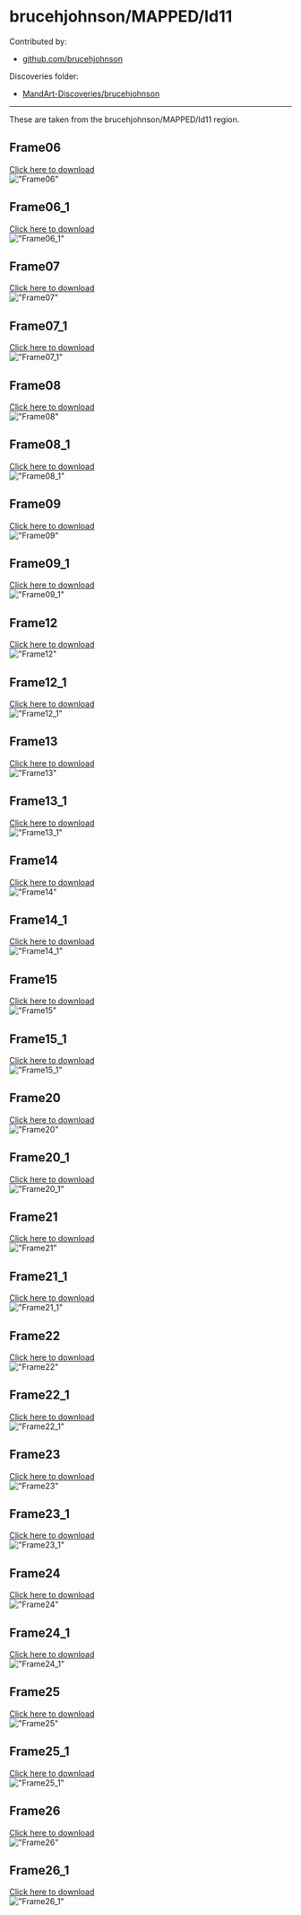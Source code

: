 # brucehjohnson/MAPPED/Id11

Contributed by:

- [github.com/brucehjohnson](https://github.com/brucehjohnson)

Discoveries folder:

- [MandArt-Discoveries/brucehjohnson](https://github.com/denisecase/MandArt-Discoveries/tree/main/brucehjohnson)

-----

These are taken from the brucehjohnson/MAPPED/Id11 region. 


## Frame06

<a href="Frame06.mandart" download="Frame06.mandart">Click here to download</a><br>
!["Frame06"](Frame06.png)


## Frame06_1

<a href="Frame06_1.mandart" download="Frame06_1.mandart">Click here to download</a><br>
!["Frame06_1"](Frame06_1.png)


## Frame07

<a href="Frame07.mandart" download="Frame07.mandart">Click here to download</a><br>
!["Frame07"](Frame07.png)


## Frame07_1

<a href="Frame07_1.mandart" download="Frame07_1.mandart">Click here to download</a><br>
!["Frame07_1"](Frame07_1.png)


## Frame08

<a href="Frame08.mandart" download="Frame08.mandart">Click here to download</a><br>
!["Frame08"](Frame08.png)


## Frame08_1

<a href="Frame08_1.mandart" download="Frame08_1.mandart">Click here to download</a><br>
!["Frame08_1"](Frame08_1.png)


## Frame09

<a href="Frame09.mandart" download="Frame09.mandart">Click here to download</a><br>
!["Frame09"](Frame09.png)


## Frame09_1

<a href="Frame09_1.mandart" download="Frame09_1.mandart">Click here to download</a><br>
!["Frame09_1"](Frame09_1.png)


## Frame12

<a href="Frame12.mandart" download="Frame12.mandart">Click here to download</a><br>
!["Frame12"](Frame12.png)


## Frame12_1

<a href="Frame12_1.mandart" download="Frame12_1.mandart">Click here to download</a><br>
!["Frame12_1"](Frame12_1.png)


## Frame13

<a href="Frame13.mandart" download="Frame13.mandart">Click here to download</a><br>
!["Frame13"](Frame13.png)


## Frame13_1

<a href="Frame13_1.mandart" download="Frame13_1.mandart">Click here to download</a><br>
!["Frame13_1"](Frame13_1.png)


## Frame14

<a href="Frame14.mandart" download="Frame14.mandart">Click here to download</a><br>
!["Frame14"](Frame14.png)


## Frame14_1

<a href="Frame14_1.mandart" download="Frame14_1.mandart">Click here to download</a><br>
!["Frame14_1"](Frame14_1.png)


## Frame15

<a href="Frame15.mandart" download="Frame15.mandart">Click here to download</a><br>
!["Frame15"](Frame15.png)


## Frame15_1

<a href="Frame15_1.mandart" download="Frame15_1.mandart">Click here to download</a><br>
!["Frame15_1"](Frame15_1.png)


## Frame20

<a href="Frame20.mandart" download="Frame20.mandart">Click here to download</a><br>
!["Frame20"](Frame20.png)


## Frame20_1

<a href="Frame20_1.mandart" download="Frame20_1.mandart">Click here to download</a><br>
!["Frame20_1"](Frame20_1.png)


## Frame21

<a href="Frame21.mandart" download="Frame21.mandart">Click here to download</a><br>
!["Frame21"](Frame21.png)


## Frame21_1

<a href="Frame21_1.mandart" download="Frame21_1.mandart">Click here to download</a><br>
!["Frame21_1"](Frame21_1.png)


## Frame22

<a href="Frame22.mandart" download="Frame22.mandart">Click here to download</a><br>
!["Frame22"](Frame22.png)


## Frame22_1

<a href="Frame22_1.mandart" download="Frame22_1.mandart">Click here to download</a><br>
!["Frame22_1"](Frame22_1.png)


## Frame23

<a href="Frame23.mandart" download="Frame23.mandart">Click here to download</a><br>
!["Frame23"](Frame23.png)


## Frame23_1

<a href="Frame23_1.mandart" download="Frame23_1.mandart">Click here to download</a><br>
!["Frame23_1"](Frame23_1.png)


## Frame24

<a href="Frame24.mandart" download="Frame24.mandart">Click here to download</a><br>
!["Frame24"](Frame24.png)


## Frame24_1

<a href="Frame24_1.mandart" download="Frame24_1.mandart">Click here to download</a><br>
!["Frame24_1"](Frame24_1.png)


## Frame25

<a href="Frame25.mandart" download="Frame25.mandart">Click here to download</a><br>
!["Frame25"](Frame25.png)


## Frame25_1

<a href="Frame25_1.mandart" download="Frame25_1.mandart">Click here to download</a><br>
!["Frame25_1"](Frame25_1.png)


## Frame26

<a href="Frame26.mandart" download="Frame26.mandart">Click here to download</a><br>
!["Frame26"](Frame26.png)


## Frame26_1

<a href="Frame26_1.mandart" download="Frame26_1.mandart">Click here to download</a><br>
!["Frame26_1"](Frame26_1.png)

